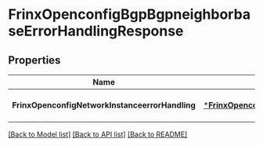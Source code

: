 # FrinxOpenconfigBgpBgpneighborbaseErrorHandlingResponse

## Properties
Name | Type | Description | Notes
------------ | ------------- | ------------- | -------------
**FrinxOpenconfigNetworkInstanceerrorHandling** | [***FrinxOpenconfigBgpBgpneighborbaseErrorHandling**](frinx.openconfig.bgp.bgpneighborbase.ErrorHandling.md) |  | [optional] [default to null]

[[Back to Model list]](../README.md#documentation-for-models) [[Back to API list]](../README.md#documentation-for-api-endpoints) [[Back to README]](../README.md)


